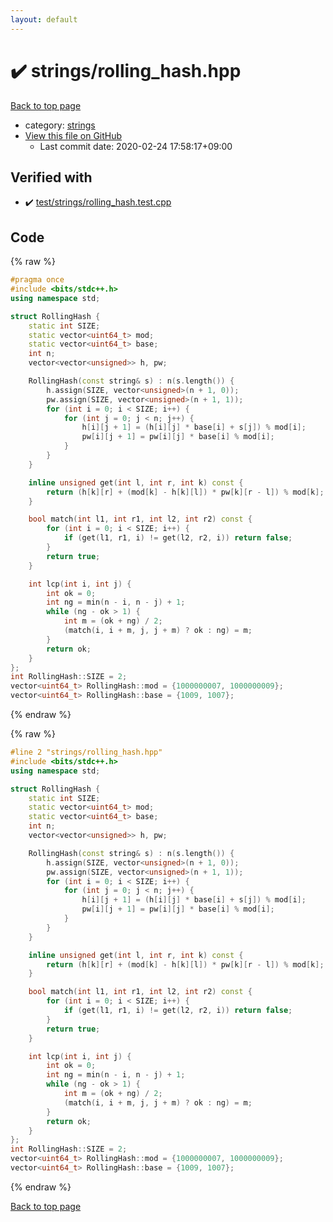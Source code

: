 ```yaml
---
layout: default
---
```


<!-- mathjax config similar to math.stackexchange -->
<script type="text/javascript" async
  src="https://cdnjs.cloudflare.com/ajax/libs/mathjax/2.7.5/MathJax.js?config=TeX-MML-AM_CHTML">
</script>
<script type="text/x-mathjax-config">
  MathJax.Hub.Config({
    TeX: { equationNumbers: { autoNumber: "AMS" }},
    tex2jax: {
      inlineMath: [ ['$','$'] ],
      processEscapes: true
    },
    "HTML-CSS": { matchFontHeight: false },
    displayAlign: "left",
    displayIndent: "2em"
  });
</script>

<script type="text/javascript" src="https://cdnjs.cloudflare.com/ajax/libs/jquery/3.4.1/jquery.min.js"></script>
<script src="https://cdn.jsdelivr.net/npm/jquery-balloon-js@1.1.2/jquery.balloon.min.js" integrity="sha256-ZEYs9VrgAeNuPvs15E39OsyOJaIkXEEt10fzxJ20+2I=" crossorigin="anonymous"></script>
<script type="text/javascript" src="../../assets/js/copy-button.js"></script>
<link rel="stylesheet" href="../../assets/css/copy-button.css" />


# :heavy_check_mark: strings/rolling_hash.hpp

<a href="../../index.html">Back to top page</a>

* category: <a href="../../index.html#8bcf6629759bd278a5c6266bd9c054f8">strings</a>
* <a href="{{ site.github.repository_url }}/blob/master/strings/rolling_hash.hpp">View this file on GitHub</a>
    - Last commit date: 2020-02-24 17:58:17+09:00




## Verified with

* :heavy_check_mark: <a href="../../verify/test/strings/rolling_hash.test.cpp.html">test/strings/rolling_hash.test.cpp</a>


## Code

<a id="unbundled"></a>
{% raw %}
```cpp
#pragma once
#include <bits/stdc++.h>
using namespace std;

struct RollingHash {
    static int SIZE;
    static vector<uint64_t> mod;
    static vector<uint64_t> base;
    int n;
    vector<vector<unsigned>> h, pw;

    RollingHash(const string& s) : n(s.length()) {
        h.assign(SIZE, vector<unsigned>(n + 1, 0));
        pw.assign(SIZE, vector<unsigned>(n + 1, 1));
        for (int i = 0; i < SIZE; i++) {
            for (int j = 0; j < n; j++) {
                h[i][j + 1] = (h[i][j] * base[i] + s[j]) % mod[i];
                pw[i][j + 1] = pw[i][j] * base[i] % mod[i];
            }
        }
    }

    inline unsigned get(int l, int r, int k) const {
        return (h[k][r] + (mod[k] - h[k][l]) * pw[k][r - l]) % mod[k];
    }

    bool match(int l1, int r1, int l2, int r2) const {
        for (int i = 0; i < SIZE; i++) {
            if (get(l1, r1, i) != get(l2, r2, i)) return false;
        }
        return true;
    }

    int lcp(int i, int j) {
        int ok = 0;
        int ng = min(n - i, n - j) + 1;
        while (ng - ok > 1) {
            int m = (ok + ng) / 2;
            (match(i, i + m, j, j + m) ? ok : ng) = m;
        }
        return ok;
    }
};
int RollingHash::SIZE = 2;
vector<uint64_t> RollingHash::mod = {1000000007, 1000000009};
vector<uint64_t> RollingHash::base = {1009, 1007};
```
{% endraw %}

<a id="bundled"></a>
{% raw %}
```cpp
#line 2 "strings/rolling_hash.hpp"
#include <bits/stdc++.h>
using namespace std;

struct RollingHash {
    static int SIZE;
    static vector<uint64_t> mod;
    static vector<uint64_t> base;
    int n;
    vector<vector<unsigned>> h, pw;

    RollingHash(const string& s) : n(s.length()) {
        h.assign(SIZE, vector<unsigned>(n + 1, 0));
        pw.assign(SIZE, vector<unsigned>(n + 1, 1));
        for (int i = 0; i < SIZE; i++) {
            for (int j = 0; j < n; j++) {
                h[i][j + 1] = (h[i][j] * base[i] + s[j]) % mod[i];
                pw[i][j + 1] = pw[i][j] * base[i] % mod[i];
            }
        }
    }

    inline unsigned get(int l, int r, int k) const {
        return (h[k][r] + (mod[k] - h[k][l]) * pw[k][r - l]) % mod[k];
    }

    bool match(int l1, int r1, int l2, int r2) const {
        for (int i = 0; i < SIZE; i++) {
            if (get(l1, r1, i) != get(l2, r2, i)) return false;
        }
        return true;
    }

    int lcp(int i, int j) {
        int ok = 0;
        int ng = min(n - i, n - j) + 1;
        while (ng - ok > 1) {
            int m = (ok + ng) / 2;
            (match(i, i + m, j, j + m) ? ok : ng) = m;
        }
        return ok;
    }
};
int RollingHash::SIZE = 2;
vector<uint64_t> RollingHash::mod = {1000000007, 1000000009};
vector<uint64_t> RollingHash::base = {1009, 1007};

```
{% endraw %}

<a href="../../index.html">Back to top page</a>

